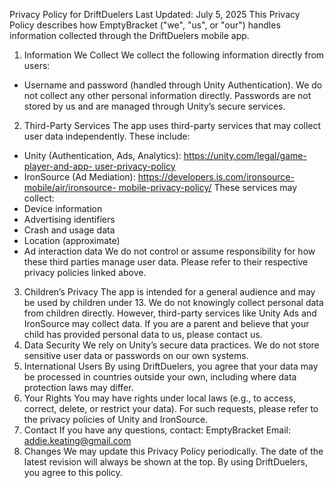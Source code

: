 Privacy Policy for DriftDuelers
Last Updated: July 5, 2025
This Privacy Policy describes how EmptyBracket ("we", "us", or "our") handles information
collected through the DriftDuelers mobile app.
1. Information We Collect
We collect the following information directly from users:
- Username and password (handled through Unity Authentication).
We do not collect any other personal information directly. Passwords are not stored by us
and are managed through Unity’s secure services.
2. Third-Party Services
The app uses third-party services that may collect user data independently. These include:
- Unity (Authentication, Ads, Analytics): [https://unity.com/legal/game-player-and-app-
user-privacy-policy](https://unity.com/legal/privacy-policy)
- IronSource (Ad Mediation): [https://developers.is.com/ironsource-mobile/air/ironsource-
mobile-privacy-policy/](https://developers.is.com/ironsource-mobile/air/ironsource-mobile-privacy-policy/)
These services may collect:
- Device information
- Advertising identifiers
- Crash and usage data
- Location (approximate)
- Ad interaction data
We do not control or assume responsibility for how these third parties manage user data.
Please refer to their respective privacy policies linked above.
3. Children’s Privacy
The app is intended for a general audience and may be used by children under 13. We do
not knowingly collect personal data from children directly.
However, third-party services like Unity Ads and IronSource may collect data. If you are a
parent and believe that your child has provided personal data to us, please contact us.
4. Data Security
We rely on Unity’s secure data practices. We do not store sensitive user data or passwords
on our own systems.
5. International Users
By using DriftDuelers, you agree that your data may be processed in countries outside your
own, including where data protection laws may differ.
6. Your Rights
You may have rights under local laws (e.g., to access, correct, delete, or restrict your data).
For such requests, please refer to the privacy policies of Unity and IronSource.
7. Contact
If you have any questions, contact:
EmptyBracket
Email: addie.keating@gmail.com
8. Changes
We may update this Privacy Policy periodically. The date of the latest revision will always
be shown at the top.
By using DriftDuelers, you agree to this policy.
